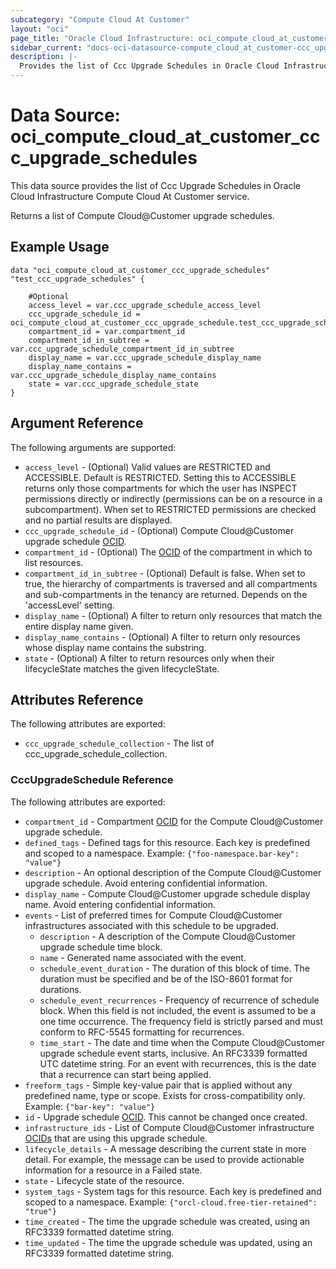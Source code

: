 ```yaml
---
subcategory: "Compute Cloud At Customer"
layout: "oci"
page_title: "Oracle Cloud Infrastructure: oci_compute_cloud_at_customer_ccc_upgrade_schedules"
sidebar_current: "docs-oci-datasource-compute_cloud_at_customer-ccc_upgrade_schedules"
description: |-
  Provides the list of Ccc Upgrade Schedules in Oracle Cloud Infrastructure Compute Cloud At Customer service
---
```


# Data Source: oci_compute_cloud_at_customer_ccc_upgrade_schedules
This data source provides the list of Ccc Upgrade Schedules in Oracle Cloud Infrastructure Compute Cloud At Customer service.

Returns a list of Compute Cloud@Customer upgrade schedules.


## Example Usage

```hcl
data "oci_compute_cloud_at_customer_ccc_upgrade_schedules" "test_ccc_upgrade_schedules" {

	#Optional
	access_level = var.ccc_upgrade_schedule_access_level
	ccc_upgrade_schedule_id = oci_compute_cloud_at_customer_ccc_upgrade_schedule.test_ccc_upgrade_schedule.id
	compartment_id = var.compartment_id
	compartment_id_in_subtree = var.ccc_upgrade_schedule_compartment_id_in_subtree
	display_name = var.ccc_upgrade_schedule_display_name
	display_name_contains = var.ccc_upgrade_schedule_display_name_contains
	state = var.ccc_upgrade_schedule_state
}
```

## Argument Reference

The following arguments are supported:

* `access_level` - (Optional) Valid values are RESTRICTED and ACCESSIBLE. Default is RESTRICTED. Setting this to ACCESSIBLE returns only those compartments for which the user has INSPECT permissions directly or indirectly (permissions can be on a resource in a subcompartment). When set to RESTRICTED permissions are checked and no partial results are displayed. 
* `ccc_upgrade_schedule_id` - (Optional) Compute Cloud@Customer upgrade schedule [OCID](https://docs.cloud.oracle.com/iaas/Content/General/Concepts/identifiers.htm). 
* `compartment_id` - (Optional) The [OCID](https://docs.cloud.oracle.com/iaas/Content/General/Concepts/identifiers.htm) of the compartment in which to list resources. 
* `compartment_id_in_subtree` - (Optional) Default is false. When set to true, the hierarchy of compartments is traversed and all compartments and sub-compartments in the tenancy are returned. Depends on the 'accessLevel' setting. 
* `display_name` - (Optional) A filter to return only resources that match the entire display name given.
* `display_name_contains` - (Optional) A filter to return only resources whose display name contains the substring. 
* `state` - (Optional) A filter to return resources only when their lifecycleState matches the given lifecycleState. 


## Attributes Reference

The following attributes are exported:

* `ccc_upgrade_schedule_collection` - The list of ccc_upgrade_schedule_collection.

### CccUpgradeSchedule Reference

The following attributes are exported:

* `compartment_id` - Compartment [OCID](https://docs.cloud.oracle.com/iaas/Content/General/Concepts/identifiers.htm) for the Compute Cloud@Customer upgrade schedule. 
* `defined_tags` - Defined tags for this resource. Each key is predefined and scoped to a namespace. Example: `{"foo-namespace.bar-key": "value"}` 
* `description` - An optional description of the Compute Cloud@Customer upgrade schedule. Avoid entering confidential information. 
* `display_name` - Compute Cloud@Customer upgrade schedule display name. Avoid entering confidential information. 
* `events` - List of preferred times for Compute Cloud@Customer infrastructures associated with this schedule to be upgraded. 
	* `description` - A description of the Compute Cloud@Customer upgrade schedule time block.
	* `name` - Generated name associated with the event.
	* `schedule_event_duration` - The duration of this block of time. The duration must be specified and be of the ISO-8601 format for durations. 
	* `schedule_event_recurrences` - Frequency of recurrence of schedule block. When this field is not included, the event is assumed to be a one time occurrence. The frequency field is strictly parsed and must conform to RFC-5545 formatting for recurrences. 
	* `time_start` - The date and time when the Compute Cloud@Customer upgrade schedule event starts, inclusive. An RFC3339 formatted UTC datetime string. For an event with recurrences, this is the date that a recurrence can start being applied. 
* `freeform_tags` - Simple key-value pair that is applied without any predefined name, type or scope. Exists for cross-compatibility only. Example: `{"bar-key": "value"}` 
* `id` - Upgrade schedule [OCID](https://docs.cloud.oracle.com/iaas/Content/General/Concepts/identifiers.htm). This cannot be changed once created. 
* `infrastructure_ids` - List of Compute Cloud@Customer infrastructure [OCIDs](https://docs.cloud.oracle.com/iaas/Content/General/Concepts/identifiers.htm) that are using this upgrade schedule. 
* `lifecycle_details` - A message describing the current state in more detail. For example, the message can be used to provide actionable information for a resource in a Failed state. 
* `state` - Lifecycle state of the resource.
* `system_tags` - System tags for this resource. Each key is predefined and scoped to a namespace. Example: `{"orcl-cloud.free-tier-retained": "true"}` 
* `time_created` - The time the upgrade schedule was created, using an RFC3339 formatted datetime string. 
* `time_updated` - The time the upgrade schedule was updated, using an RFC3339 formatted datetime string. 

